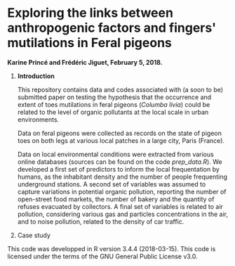 # Exploring the links between anthropogenic factors and fingers' mutilations in Feral pigeons

**Karine Princé and Frédéric Jiguet, February 5, 2018.**



1. **Introduction**

   This repository contains data and codes associated with (a soon to be) submitted paper on testing the hypothesis that the occurrence and extent of toes mutilations in feral pigeons (*Columba livia*) could be related to the level of organic pollutants at the local scale in urban environments.

   Data on feral pigeons were collected as records on the state of pigeon toes on both legs at various local patches in a large city, Paris (France).

   Data on local environmental conditions were extracted from various online databases (sources can be found on the code *prep_data.R*). We developed a first set of predictors to inform the local frequentation by humans, as the inhabitant density and the number of people frequenting underground stations. A second set of variables was assumed to capture variations in potential organic pollution, reporting the number of open-street food markets, the number of bakery and the quantity of refuses evacuated by collectors. A final set of variables is related to air pollution, considering various gas and particles concentrations in the air, and to noise pollution, related to the density of car traffic.

   

2. Case study

   









This code was developped in R version 3.4.4 (2018-03-15). This code is licensed under the terms of the GNU General Public License v3.0.